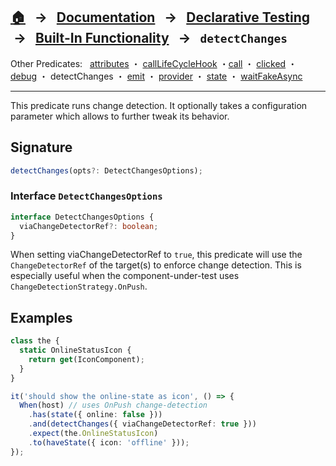 ## [🏠][home] &nbsp; → &nbsp; **[Documentation][docs]** &nbsp; → &nbsp; [Declarative Testing][declarative] &nbsp;→ &nbsp; [Built-In Functionality][index] &nbsp; → &nbsp; `detectChanges`

[home]: ../README.md
[index]: ../built-in.md
[docs]: ../overview.md
[declarative]: ../index.md
[attributes]: ./attributes.md
[calllifecyclehook]: ./call-life-cycle-hook.md
[call]: ./call.md
[clicked]: ./clicked.md
[debug]: ./debug.md
[detectchanges]: ./detect-changes.md
[emit]: ./emit.md
[provider]: ./provider.md
[state]: ./state.md
[waitfakeasync]: ./wait-fake-async.md

Other Predicates: &nbsp; [attributes] ・ [callLifeCycleHook] ・[call] ・ [clicked] ・ [debug] ・ detectChanges ・ [emit] ・ [provider] ・ [state] ・ [waitFakeAsync]

---

This predicate runs change detection. It optionally takes a configuration parameter which allows to further tweak its behavior.

## Signature

```ts
detectChanges(opts?: DetectChangesOptions);
```

### Interface `DetectChangesOptions`

```ts
interface DetectChangesOptions {
  viaChangeDetectorRef?: boolean;
}
```

When setting viaChangeDetectorRef to `true`, this predicate will use the `ChangeDetectorRef` of the target(s) to enforce change detection. This is especially useful when the component-under-test uses `ChangeDetectionStrategy.OnPush`.

## Examples

```ts
class the {
  static OnlineStatusIcon {
    return get(IconComponent);
  }
}

it('should show the online-state as icon', () => {
  When(host) // uses OnPush change-detection
    .has(state({ online: false }))
    .and(detectChanges({ viaChangeDetectorRef: true }))
    .expect(the.OnlineStatusIcon)
    .to(haveState({ icon: 'offline' }));
});
```
